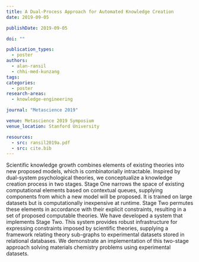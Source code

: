 ```yaml
---
title: A Dual-Process Approach for Automated Knowledge Creation
date: 2019-09-05

publishDate: 2019-09-05

doi: ""

publication_types:
  - poster
authors:
  - alan-ransil
  - chhi-med-kunzang
tags:
categories:
  - poster
research-areas:
  - knowledge-engineering

journal: "Metascience 2019"

venue: Metascience 2019 Symposium
venue_location: Stanford University

resources:
  - src: ransil2019a.pdf
  - src: cite.bib
---
```

Scientific knowledge growth combines elements of existing theories into new proposed models, which is combinatorially intractable. Inspired by dual-system psychological theories, we conceptualize a knowledge creation process in two stages. Stage One narrows the space of existing computational elements based on contextual queues, supplying components from which a new model will be proposed. It is trained on large datasets but is computationally inexpensive at runtime. Stage Two permutes these elements in accordance with their explicit constraints, resulting in a set of proposed computable theories. We have developed a system that implements Stage Two. This system provides robust infrastructure for expressing constraints imposed by scientific theories, supplying a framework relating theory sub-graphs to experimental datasets stored in relational databases. We demonstrate an implementation of this two-stage approach solving materials chemistry problems using experimental datasets.
